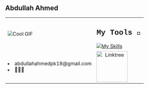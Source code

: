 ## Abdullah Ahmed 
<table>
  <tr>
    <td><img src="https://media.tenor.com/_VcD3-ShQlgAAAAi/space-planet.gif" alt="Cool GIF"></td>
    <td>
      <h2 style="font-family: 'Courier New', monospace">My Tools 🔨</h2>
      <a href="https://skillicons.dev">
        <img src="https://skillicons.dev/icons?i=java,html,css,js,python,opencv,pytorch,discord,notion,unity,blender,react,flutter,dart,npm&perline=5" alt="My Skills">
      </a>
    </td>
  </tr>
  <tr>
    <td>
      <li><a>abdullahahmedpk18@gmail.com</a></li>
      <li>🤖🦾🚀</li>
    </td>
    <td>
      <a href="https://linktr.ee/abdulahmd">
        <img style="text-align: center" src="https://uxwing.com/wp-content/themes/uxwing/download/brands-and-social-media/linktree-white-icon.png" alt="Linktree" width="100">
      </a>
    </td>
  </tr>
</table>
